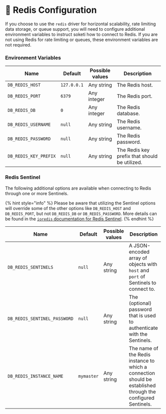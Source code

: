 # 🧠 Redis Configuration

If you choose to use the `redis` driver for horizontal scalability, rate limiting data storage, or queue support, you will need to configure additional environment variables to instruct soketi how to connect to Redis. If you are not using Redis for rate limiting or queues, these environment variables are not required.

### Environment Variables

| Name                  | Default     | Possible values | Description                                   |
| --------------------- | ----------- | --------------- | --------------------------------------------- |
| `DB_REDIS_HOST`       | `127.0.0.1` | Any string      | The Redis host.                               |
| `DB_REDIS_PORT`       | `6379`      | Any integer     | The Redis port.                               |
| `DB_REDIS_DB`         | `0`         | Any integer     | The Redis database.                           |
| `DB_REDIS_USERNAME`   | `null`      | Any string      | The Redis username.                           |
| `DB_REDIS_PASSWORD`   | `null`      | Any string      | The Redis password.                           |
| `DB_REDIS_KEY_PREFIX` | `null`      | Any string      | The Redis key prefix that should be utilized. |

### Redis Sentinel

The following additional options are available when connecting to Redis through one or more Sentinels.

{% hint style="info" %}
Please be aware that utilizing the Sentinel options will override some of the other options like `DB_REDIS_HOST` and `DB_REDIS_PORT`, but not `DB_REDIS_DB` or `DB_REDIS_PASSWORD`. More details can be found in the [`ioredis` documentation for Redis Sentinel](https://github.com/luin/ioredis#sentinel).
{% endhint %}

| Name                         | Default    | Possible values | Description                                                                                                  |
| ---------------------------- | ---------- | --------------- | ------------------------------------------------------------------------------------------------------------ |
| `DB_REDIS_SENTINELS`         | `null`     | Any string      | A JSON-encoded array of objects with `host` and `port` of Sentinels to connect to.                           |
| `DB_REDIS_SENTINEL_PASSWORD` | `null`     | Any string      | The (optional) password that is used to authenticate with the Sentinels.                                     |
| `DB_REDIS_INSTANCE_NAME`     | `mymaster` | Any string      | The name of the Redis instance to which a connection should be established through the configured Sentinels. |
